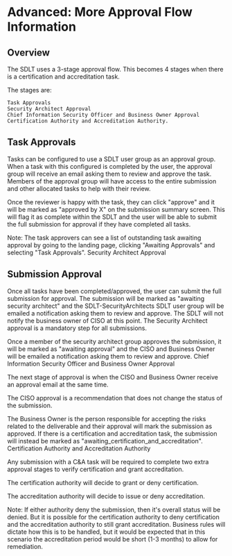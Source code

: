 # Advanced: More Approval Flow Information

## Overview
The SDLT uses a 3-stage approval flow. This becomes 4 stages when there is a certification and accreditation task.

The stages are:

    Task Approvals
    Security Architect Approval
    Chief Information Security Officer and Business Owner Approval
    Certification Authority and Accreditation Authority.

## Task Approvals
Tasks can be configured to use a SDLT user group as an approval group. When a task with this configured is completed by the user, the approval group will receive an email asking them to review and approve the task. Members of the approval group will have access to the entire submission and other allocated tasks to help with their review.

Once the reviewer is happy with the task, they can click "approve" and it will be marked as "approved by X" on the submission summary screen. This will flag it as complete within the SDLT and the user will be able to submit the full submission for approval if they have completed all tasks.

Note: The task approvers can see a list of outstanding task awaiting approval by going to the landing page, clicking "Awaiting Approvals" and selecting "Task Approvals".
Security Architect Approval

## Submission Approval
Once all tasks have been completed/approved, the user can submit the full submission for approval. The submission will be marked as "awaiting security architect" and the SDLT-SecurityArchitects SDLT user group will be emailed a notification asking them to review and approve. The SDLT will not notify the business owner of CISO at this point. The Security Architect approval is a mandatory step for all submissions.

Once a member of the security architect group approves the submission, it will be marked as "awaiting approval" and the CISO and Business Owner will be emailed a notification asking them to review and approve.
Chief Information Security Officer and Business Owner Approval

The next stage of approval is when the CISO and Business Owner receive an approval email at the same time.

The CISO approval is a recommendation that does not change the status of the submission.

The Business Owner is the person responsible for accepting the risks related to the deliverable and their approval will mark the submission as approved. If there is a certification and accreditation task, the submission will instead be marked as "awaiting_certification_and_accreditation".
Certification Authority and Accreditation Authority

Any submission with a C&A task will be required to complete two extra approval stages to verify certification and grant accreditation.

The certification authority will decide to grant or deny certification.

The accreditation authority will decide to issue or deny accreditation.

Note: If either authority deny the submission, then it's overall status will be denied. But it is possible for the certification authority to deny certification and the accreditation authority to still grant accreditation. Business rules will dictate how this is to be handled, but it would be expected that in this scenario the accreditation period would be short (1-3 months) to allow for remediation.
